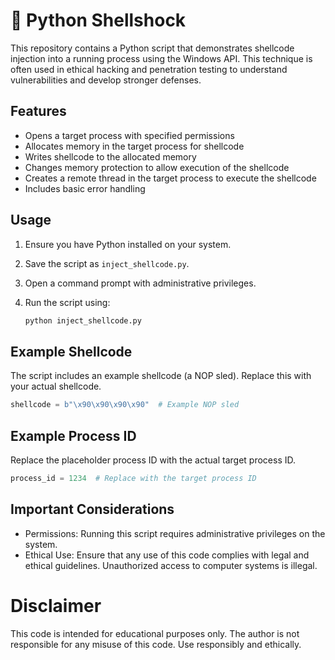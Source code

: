 # 🐍 Python Shellshock

This repository contains a Python script that demonstrates shellcode injection into a running process using the Windows API. This technique is often used in ethical hacking and penetration testing to understand vulnerabilities and develop stronger defenses.

## Features

- Opens a target process with specified permissions
- Allocates memory in the target process for shellcode
- Writes shellcode to the allocated memory
- Changes memory protection to allow execution of the shellcode
- Creates a remote thread in the target process to execute the shellcode
- Includes basic error handling

## Usage

1. Ensure you have Python installed on your system.
2. Save the script as `inject_shellcode.py`.
3. Open a command prompt with administrative privileges.
4. Run the script using:

    ```sh
    python inject_shellcode.py
    ```

## Example Shellcode

The script includes an example shellcode (a NOP sled). Replace this with your actual shellcode.

```python
shellcode = b"\x90\x90\x90\x90"  # Example NOP sled
```

## Example Process ID

Replace the placeholder process ID with the actual target process ID.

```python
process_id = 1234  # Replace with the target process ID
```

## Important Considerations

- Permissions: Running this script requires administrative privileges on the system.
- Ethical Use: Ensure that any use of this code complies with legal and ethical guidelines. Unauthorized access to computer systems is illegal.

# Disclaimer

This code is intended for educational purposes only. The author is not responsible for any misuse of this code. Use responsibly and ethically.
